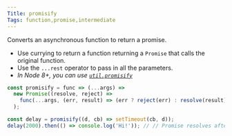 ```yaml
---
Title: promisify
Tags: function,promise,intermediate
---
```


Converts an asynchronous function to return a promise.

- Use currying to return a function returning a `Promise` that calls the original function.
- Use the `...rest` operator to pass in all the parameters.
- *In Node 8+, you can use [`util.promisify`](https://nodejs.org/api/util.html#util_util_promisify_original)*

```js
const promisify = func => (...args) =>
  new Promise((resolve, reject) =>
    func(...args, (err, result) => (err ? reject(err) : resolve(result)))
  );
```

```js
const delay = promisify((d, cb) => setTimeout(cb, d));
delay(2000).then(() => console.log('Hi!')); // // Promise resolves after 2s
```
